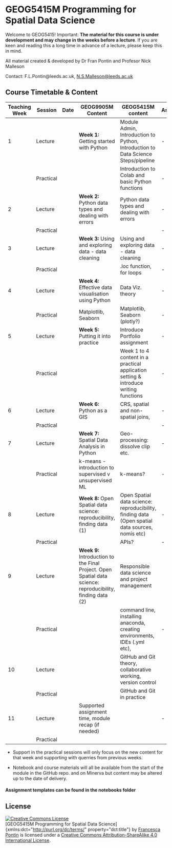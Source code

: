 # GEOG5415M Programming for Spatial Data Science

Welcome to GEOG5415! Important: **The material for this course is under development and may change in the weeks before a lecture**. If you are keen and reading this a long time in advance of a lecture, please keep this in mind.

All material created & developed by Dr Fran Pontin and Profesor Nick Malleson 

Contact: F.L.Pontin\@leeds.ac.uk, N.S.Malleson@leeds.ac.uk

## Course Timetable & Content
| **Teaching Week** | Session   | **Date** | **GEOG9905M Content**                                                                                       | GEOG5415M content                                                                                | **Assessment** | Lecturer |
|-------------------|-----------|----------|-------------------------------------------------------------------------------------------------------------|--------------------------------------------------------------------------------------------------|----------------|----------|
| 1                 | Lecture   |          | **Week 1:** Getting started with Python                                                                     | Module Admin, Introduction to Python, Introduction to Data Science Steps/pipeline                | \-             |   Fran   |
|                   | Practical |          |                                                                                                             | Introduction to Colab and basic Python functions                                                 | \-             |          |
| 2                 | Lecture   |          | **Week 2:** Python data types and dealing with errors                                                       | Python data types and dealing with errors                                                        | \-             |   Fran   |
|                   | Practical |          |                                                                                                             |                                                                                                  | \-             |          |
| 3                 | Lecture   |          | **Week 3:** Using and exploring data - data cleaning                                                        | Using and exploring data - data cleaning                                                         | \-             |   Nick   |
|                   | Practical |          |                                                                                                             | .loc function, for loops                                                                         | \-             |          |
| 4                 | Lecture   |          | **Week 4:** Effective data visualisation using Python                                                       | Data Viz. theory                                                                                 | \-             |   Nick   |
|                   | Practical |          | Matplotlib, Seaborn                                                                                         | Matplotlib, Seaborn (plotly?)                                                                    | \-             |          |
| 5                 | Lecture   |          | **Week 5:** Putting it into practice                                                                        | Introduce Portfolio assignment                                                                   | \-             |   Fran   |
|                   | Practical |          |                                                                                                             | Week 1 to 4 content in a practical application setting & introduce writing functions             | \-             |          |
| 6                 | Lecture   |          | **Week 6:** Python as a GIS                                                                                 | CRS, spatial and non-spatial joins,                                                              | \-             |   Fran   |
|                   | Practical |          |                                                                                                             |                                                                                                  | \-             |          |
| 7                 | Lecture   |          | **Week 7:** Spatial Data Analysis in Python                                                                 | Geo-processing: dissolve clip etc.                                                               | \-             |   Nick   |
|                   | Practical |          | k-means - introduction to supervised v unsupervised ML                                                      | k-means?                                                                                         | \-             |          |
| 8                 | Lecture   |          | **Week 8:** Open Spatial data science: reproducibility, finding data (1)                                    | Open Spatial data science: reproducibility, finding data (Open spatial data sources, nomis etc)  | \-             |   Fran   |
|                   | Practical |          |                                                                                                             | APIs?                                                                                            | \-             |          |
| 9                 | Lecture   |          | **Week 9:** Introduction to the Final Project. Open Spatial data science: reproducibility, finding data (2) | Responsible data science and project management                                                  |                |   Nick   |
|                   | Practical |          |                                                                                                             | command line, installing anaconda, creating environments, IDEs (.yml etc),                       | \-             |          |
| 10                | Lecture   |          |                                                                                                             | GitHub and Git theory, collaborative working, version control                                    |                |   Nick   |
|                   | Practical |          |                                                                                                             | GitHub and Git in practice                                                                       |                |          |
| 11                | Lecture   |          | Supported assignment time, module recap (if needed)                                                         |                                                                                                  | \-             |   Both   |
|                   | Practical |          |                                                                                                             |                                                                                                  |                |          |

-   Support in the practical sessions will only focus on the new content for that week and supporting with querries from previous weeks.

-   Notebook and course materials will all be available from the start of the module in the GitHub repo. and on Minerva but content may be altered up to the date of delivery.

#### Assignment templates can be found in the notebooks folder

## License

<a rel="license" href="http://creativecommons.org/licenses/by-sa/4.0/"><img src="https://i.creativecommons.org/l/by-sa/4.0/88x31.png" alt="Creative Commons License" style="border-width:0"/></a><br />[GEOG5415M Programming for Spatial Data Science]{xmlns:dct="http://purl.org/dc/terms/" property="dct:title"} by <a xmlns:cc="http://creativecommons.org/ns#" href="https://orcid.org/0000-0002-7143-8718" property="cc:attributionName" rel="cc:attributionURL">Francesca Pontin</a> is licensed under a <a rel="license" href="http://creativecommons.org/licenses/by-sa/4.0/">Creative Commons Attribution-ShareAlike 4.0 International License</a>.
